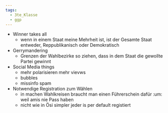 ```yaml
---
tags:
  - 3te_Klasse
  - ggp
---
```

- Winner takes all
	- wenn in einem Staat meine Mehrheit ist, ist der Gesamte Staat entweder, Reppublikanisch oder Demokratisch
- Gerrymandering
	- Grenzen der Wahlbezirke so ziehen, dass in dem Staat die gewollte Partei gewinnt
- Social Media things
	- mehr polarisieren mehr vievws
	- bubbles
	- missinfo spam
- Notwendige Registration zum Wählen
	- in machen Wahlkreisen braucht man einen Führerschein dafür :um: weil amis nie Pass haben
	- nicht wie in Ösi simpler jeder is per default registiert